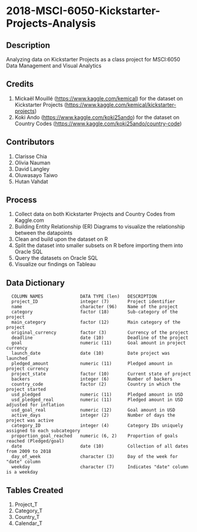 # 2018-MSCI-6050-Kickstarter-Projects-Analysis

## Description
Analyzing data on Kickstarter Projects as a class project for MSCI:6050 Data Management and Visual Analytics

## Credits
  1) Mickaël Mouillé (https://www.kaggle.com/kemical) for the dataset on Kickstarter Projects (https://www.kaggle.com/kemical/kickstarter-projects)
  2) Koki Ando (https://www.kaggle.com/koki25ando) for the dataset on Country Codes (https://www.kaggle.com/koki25ando/country-code)

## Contributors 
  1) Clarisse Chia 
  2) Olivia Nauman
  3) David Langley
  4) Oluwasayo Taiwo
  5) Hutan Vahdat

## Process
  1) Collect data on both Kickstarter Projects and Country Codes from Kaggle.com 
  2) Building Entity Relationship (ER) Diagrams to visualize the relationship between the datapoints
  3) Clean and build upon the dataset on R
  4) Split the dataset into smaller subsets on R before importing them into Oracle SQL
  5) Query the datasets on Oracle SQL
  6) Visualize our findings on Tableau

## Data Dictionary
      COLUMN NAMES              DATA TYPE (len)   DESCRIPTION
      project_ID                integer (7)       Project identifier
      name                      character (96)    Name of the project
      category                  factor (18)       Sub-category of the project
      main_category             factor (12)       Main category of the project
      original_currency         factor (3)        Currency of the project
      deadline                  date (10)         Deadline of the project
      goal                      numeric (11)      Goal amount in project currency
      launch_date               date (10)         Date project was launched
      pledged_amount            numeric (11)      Pledged amount in project currency
      project_state             factor (10)       Current state of project
      backers                   integer (6)       Number of backers
      country_code              factor (2)        Country in which the project started
      usd_pledged               numeric (11)      Pledged amount in USD
      usd_pledged_real          numeric (11)      Pledged amount in USD adjusted for inflation
      usd_goal_real             numeric (12)      Goal amount in USD
      active_days               integer (2)       Number of days the project was active
      category_ID               integer (4)       Category IDs uniquely assigned to each subcategory
      proportion_goal_reached   numeric (6, 2)    Proportion of goals reached (Pledged/goal)
      date                      date (10)         Collection of all dates from 2009 to 2018
      day_of_week               character (3)     Day of the week for "date" column
      weekday                   character (7)     Indicates "date" column is a weekday
      
## Tables Created
  1) Project_T
  2) Category_T
  3) Country_T
  4) Calendar_T
